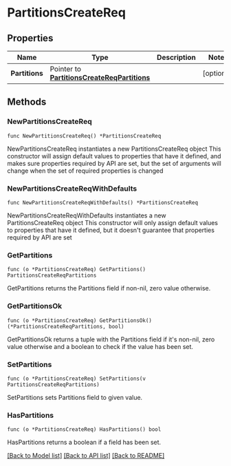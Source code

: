 # PartitionsCreateReq

## Properties

Name | Type | Description | Notes
------------ | ------------- | ------------- | -------------
**Partitions** | Pointer to [**PartitionsCreateReqPartitions**](PartitionsCreateReqPartitions.md) |  | [optional] 

## Methods

### NewPartitionsCreateReq

`func NewPartitionsCreateReq() *PartitionsCreateReq`

NewPartitionsCreateReq instantiates a new PartitionsCreateReq object
This constructor will assign default values to properties that have it defined,
and makes sure properties required by API are set, but the set of arguments
will change when the set of required properties is changed

### NewPartitionsCreateReqWithDefaults

`func NewPartitionsCreateReqWithDefaults() *PartitionsCreateReq`

NewPartitionsCreateReqWithDefaults instantiates a new PartitionsCreateReq object
This constructor will only assign default values to properties that have it defined,
but it doesn't guarantee that properties required by API are set

### GetPartitions

`func (o *PartitionsCreateReq) GetPartitions() PartitionsCreateReqPartitions`

GetPartitions returns the Partitions field if non-nil, zero value otherwise.

### GetPartitionsOk

`func (o *PartitionsCreateReq) GetPartitionsOk() (*PartitionsCreateReqPartitions, bool)`

GetPartitionsOk returns a tuple with the Partitions field if it's non-nil, zero value otherwise
and a boolean to check if the value has been set.

### SetPartitions

`func (o *PartitionsCreateReq) SetPartitions(v PartitionsCreateReqPartitions)`

SetPartitions sets Partitions field to given value.

### HasPartitions

`func (o *PartitionsCreateReq) HasPartitions() bool`

HasPartitions returns a boolean if a field has been set.


[[Back to Model list]](../README.md#documentation-for-models) [[Back to API list]](../README.md#documentation-for-api-endpoints) [[Back to README]](../README.md)


